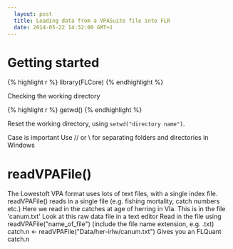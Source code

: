 ```yaml
---
  layout: post
  title: Loading data from a VPASuite file into FLR
  date: 2014-05-22 14:32:00 GMT+1
---
```



# Getting started

{% highlight r %}
	library(FLCore)
{% endhighlight %}

Checking the working directory

{% highlight r %}
	getwd()
{% endhighlight %}

Reset the working directory, using `setwd("directory name")`. 

Case is important
Use // or \ for separating folders and directories in Windows 


# readVPAFile()
 The Lowestoft VPA format uses lots of text files, with a single index file.
 readVPAFile() reads in a single file (e.g. fishing mortality, catch numbers etc.)
 Here we read in the catches at age of herring in VIa. This is in the file 'canum.txt'
 Look at this raw data file in a text editor
 Read in the file using readVPAFile("name_of_file") (include the file name extension, e.g. .txt)
catch.n <- readVPAFile("Data/her-irlw/canum.txt")
 Gives you an FLQuant 
catch.n


